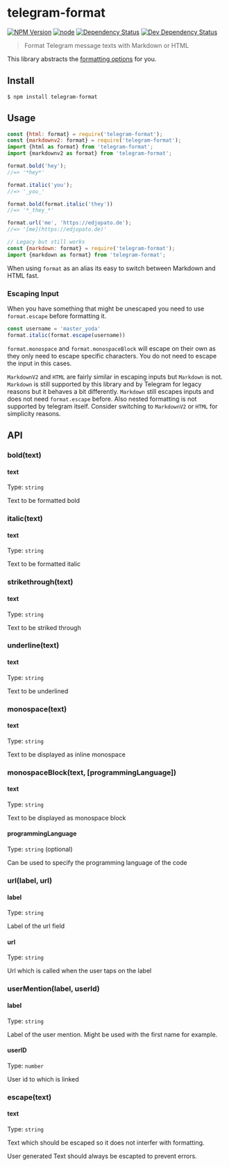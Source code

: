 # telegram-format

[![NPM Version](https://img.shields.io/npm/v/telegram-format.svg)](https://www.npmjs.com/package/telegram-format)
[![node](https://img.shields.io/node/v/telegram-format.svg)](https://www.npmjs.com/package/telegram-format)
[![Dependency Status](https://david-dm.org/EdJoPaTo/telegram-format/status.svg)](https://david-dm.org/EdJoPaTo/telegram-format)
[![Dev Dependency Status](https://david-dm.org/EdJoPaTo/telegram-format/dev-status.svg)](https://david-dm.org/EdJoPaTo/telegram-format?type=dev)

> Format Telegram message texts with Markdown or HTML

This library abstracts the [formatting options](https://core.telegram.org/bots/api#formatting-options) for you.

## Install

```
$ npm install telegram-format
```


## Usage

```js
const {html: format} = require('telegram-format');
const {markdownv2: format} = require('telegram-format');
import {html as format} from 'telegram-format';
import {markdownv2 as format} from 'telegram-format';

format.bold('hey');
//=> '*hey*'

format.italic('you');
//=> '_you_'

format.bold(format.italic('they'))
//=> '*_they_*'

format.url('me', 'https://edjopato.de');
//=> '[me](https://edjopato.de)'

// Legacy but still works
const {markdown: format} = require('telegram-format');
import {markdown as format} from 'telegram-format';
```

When using `format` as an alias its easy to switch between Markdown and HTML fast.

### Escaping Input

When you have something that might be unescaped you need to use `format.escape` before formatting it.

```js
const username = 'master_yoda'
format.italic(format.escape(username))
```

`format.monospace` and `format.monospaceBlock` will escape on their own as they only need to escape specific characters.
You do not need to escape the input in this cases.

`MarkdownV2` and `HTML` are fairly similar in escaping inputs but `Markdown` is not.
`Markdown` is still supported by this library and by Telegram for legacy reasons but it behaves a bit differently.
`Markdown` still escapes inputs and does not need `format.escape` before.
Also nested formatting is not supported by telegram itself.
Consider switching to `MarkdownV2` or `HTML` for simplicity reasons.

## API

### bold(text)

#### text

Type: `string`

Text to be formatted bold

### italic(text)

#### text

Type: `string`

Text to be formatted italic

### strikethrough(text)

#### text

Type: `string`

Text to be striked through

### underline(text)

#### text

Type: `string`

Text to be underlined

### monospace(text)

#### text

Type: `string`

Text to be displayed as inline monospace

### monospaceBlock(text, [programmingLanguage])

#### text

Type: `string`

Text to be displayed as monospace block

#### programmingLanguage

Type: `string` (optional)

Can be used to specify the programming language of the code

### url(label, url)

#### label

Type: `string`

Label of the url field

#### url

Type: `string`

Url which is called when the user taps on the label

### userMention(label, userId)

#### label

Type: `string`

Label of the user mention. Might be used with the first name for example.

#### userID

Type: `number`

User id to which is linked

### escape(text)

#### text

Type: `string`

Text which should be escaped so it does not interfer with formatting.

User generated Text should always be escapted to prevent errors.
